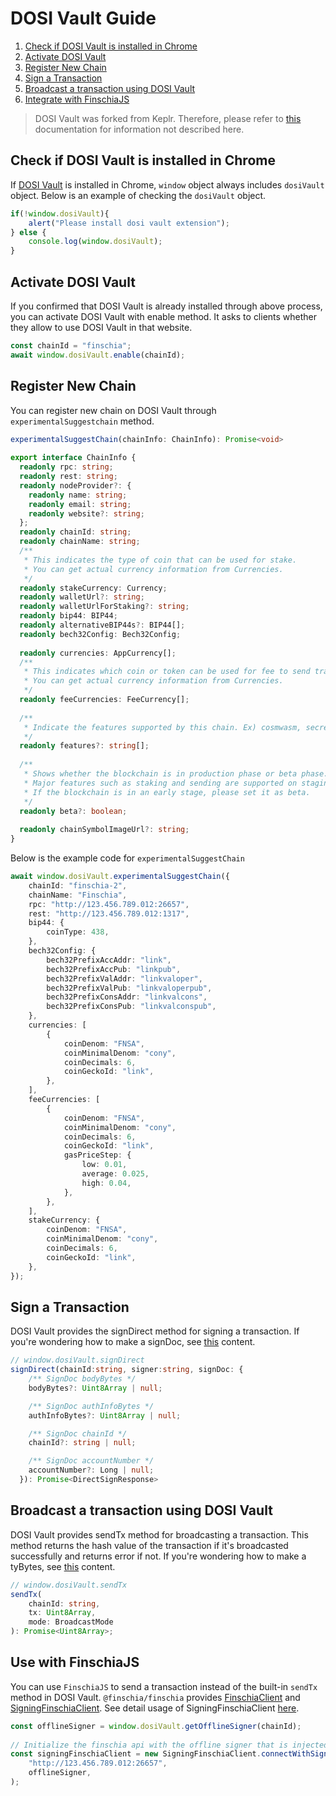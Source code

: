 # DOSI Vault Guide

1. [Check if DOSI Vault is installed in Chrome](#check-if-dosi-vault-is-installed-in-chrome)
2. [Activate DOSI Vault](#activate-dosi-vault)
3. [Register New Chain](#register-new-chain)
4. [Sign a Transaction](#sign-a-transaction)
5. [Broadcast a transaction using DOSI Vault](#broadcast-a-transaction-using-dosi-vault)
6. [Integrate with FinschiaJS](#integrate-with-finschiajs)



> DOSI Vault was forked from Keplr. Therefore, please refer to [this](https://docs.keplr.app/api/) documentation for information not described here.

## Check if DOSI Vault is installed in Chrome
If [DOSI Vault](https://vault.dosi.world/) is installed in Chrome, `window` object always includes `dosiVault` object. Below is an example of checking the `dosiVault` object.

```js
if(!window.dosiVault){
    alert("Please install dosi vault extension");
} else {
    console.log(window.dosiVault);
}
```

## Activate DOSI Vault
If you confirmed that DOSI Vault is already installed through above process, you can activate DOSI Vault with enable method. It asks to clients whether they allow to use DOSI Vault in that website.

```js
const chainId = "finschia";
await window.dosiVault.enable(chainId);
```

## Register New Chain
You can register new chain on DOSI Vault through `experimentalSuggestchain` method.

```ts
experimentalSuggestChain(chainInfo: ChainInfo): Promise<void>
 
export interface ChainInfo {
  readonly rpc: string;
  readonly rest: string;
  readonly nodeProvider?: {
    readonly name: string;
    readonly email: string;
    readonly website?: string;
  };
  readonly chainId: string;
  readonly chainName: string;
  /**
   * This indicates the type of coin that can be used for stake.
   * You can get actual currency information from Currencies.
   */
  readonly stakeCurrency: Currency;
  readonly walletUrl?: string;
  readonly walletUrlForStaking?: string;
  readonly bip44: BIP44;
  readonly alternativeBIP44s?: BIP44[];
  readonly bech32Config: Bech32Config;
 
  readonly currencies: AppCurrency[];
  /**
   * This indicates which coin or token can be used for fee to send transaction.
   * You can get actual currency information from Currencies.
   */
  readonly feeCurrencies: FeeCurrency[];
 
  /**
   * Indicate the features supported by this chain. Ex) cosmwasm, secretwasm ...
   */
  readonly features?: string[];
 
  /**
   * Shows whether the blockchain is in production phase or beta phase.
   * Major features such as staking and sending are supported on staging blockchains, but without guarantee.
   * If the blockchain is in an early stage, please set it as beta.
   */
  readonly beta?: boolean;
 
  readonly chainSymbolImageUrl?: string;
}
```

Below is the example code for `experimentalSuggestChain`

```ts
await window.dosiVault.experimentalSuggestChain({
    chainId: "finschia-2",
    chainName: "Finschia",
    rpc: "http://123.456.789.012:26657",
    rest: "http://123.456.789.012:1317",
    bip44: {
        coinType: 438,
    },
    bech32Config: {
        bech32PrefixAccAddr: "link",
        bech32PrefixAccPub: "linkpub",
        bech32PrefixValAddr: "linkvaloper",
        bech32PrefixValPub: "linkvaloperpub",
        bech32PrefixConsAddr: "linkvalcons",
        bech32PrefixConsPub: "linkvalconspub",
    },
    currencies: [
        {
            coinDenom: "FNSA",
            coinMinimalDenom: "cony",
            coinDecimals: 6,
            coinGeckoId: "link",
        },
    ],
    feeCurrencies: [
        {
            coinDenom: "FNSA",
            coinMinimalDenom: "cony",
            coinDecimals: 6,
            coinGeckoId: "link",
            gasPriceStep: {
                low: 0.01,
                average: 0.025,
                high: 0.04,
            },
        },
    ],
    stakeCurrency: {
        coinDenom: "FNSA",
        coinMinimalDenom: "cony",
        coinDecimals: 6,
        coinGeckoId: "link",
    },
});
```

## Sign a Transaction
 DOSI Vault provides the signDirect method for signing a transaction. If you're wondering how to make a signDoc, see [this](https://docs.finschia.network/node-management/interaction-with-finschia/using-javascript#create-a-transaction) content.

```ts
// window.dosiVault.signDirect
signDirect(chainId:string, signer:string, signDoc: {
    /** SignDoc bodyBytes */
    bodyBytes?: Uint8Array | null;

    /** SignDoc authInfoBytes */
    authInfoBytes?: Uint8Array | null;

    /** SignDoc chainId */
    chainId?: string | null;

    /** SignDoc accountNumber */
    accountNumber?: Long | null;
  }): Promise<DirectSignResponse>

```

## Broadcast a transaction using DOSI Vault
DOSI Vault provides sendTx method for broadcasting a transaction. This method returns the hash value of the transaction if it's broadcasted successfully and returns error if not. If you're wondering how to make a tyBytes, see [this](https://docs.finschia.network/node-management/interaction-with-finschia/using-javascript#create-a-transaction) content.

```ts
// window.dosiVault.sendTx
sendTx(
    chainId: string,
    tx: Uint8Array,
    mode: BroadcastMode
): Promise<Uint8Array>;

```

## Use with FinschiaJS
You can use `FinschiaJS` to send a transaction instead of the built-in `sendTx` method in DOSI Vault. `@finschia/finschia` provides [FinschiaClient](https://github.com/Finschia/finschia-js/blob/175cb196819837010d425d8c7c794723e306f181/packages/finschia/src/finschiaclient.ts#L136) and [SigningFinschiaClient](https://github.com/Finschia/finschia-js/blob/main/packages/finschia/src/signingfinschiaclient.ts#L104). See detail usage of SigningFinschiaClient [here](https://github.com/Finschia/finschia-js/blob/main/packages/finschia/src/signingfinschiaclient.spec.ts).

```ts
const offlineSigner = window.dosiVault.getOfflineSigner(chainId);
 
// Initialize the finschia api with the offline signer that is injected by dosi vault extension.
const signingFinschiaClient = new SigningFinschiaClient.connectWithSigner(
    "http://123.456.789.012:26657",
    offlineSigner,
);
```